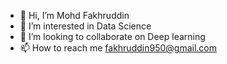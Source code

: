 - 👋 Hi, I’m Mohd Fakhruddin
- 👀 I’m interested in Data Science
- 💞️ I’m looking to collaborate on Deep learning
- 📫 How to reach me fakhruddin950@gmail.com

<!---
fakhruddin950/fakhruddin950 is a ✨ special ✨ repository because its `README.md` (this file) appears on your GitHub profile.
You can click the Preview link to take a look at your changes.
--->
